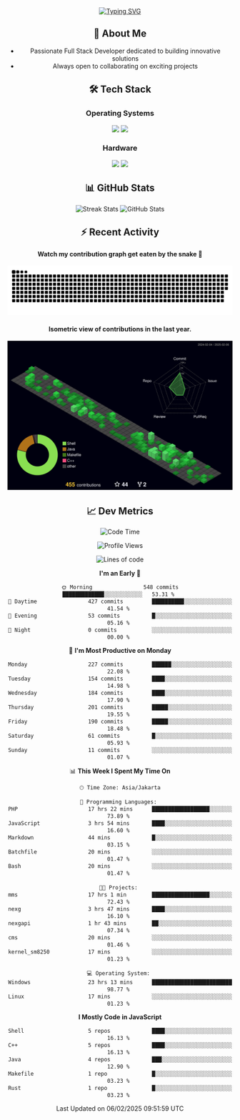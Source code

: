 <div align="center" style="max-width: 900px; margin: auto;">
<a href="https://github.com/thunderkex">
  <img src="https://readme-typing-svg.herokuapp.com?font=Fira+Code&pause=1000&center=true&vCenter=true&width=435&lines=Ha+ha!+I+am+here!;Told+you+a+storm+was+coming!" alt="Typing SVG" />
</a>

## 👋 About Me
- Passionate Full Stack Developer dedicated to building innovative solutions
- Always open to collaborating on exciting projects

## 🛠️ Tech Stack
### Operating Systems
<a href="#"><img src="https://img.shields.io/badge/Linux-FCC624?style=flat&logo=linux&logoColor=black"></a>
<a href="#"><img src="https://img.shields.io/badge/Windows-0078D6?style=flat&logo=windows&logoColor=white"></a>

### Hardware
<a href="#"><img src="https://img.shields.io/badge/Raspberry%20Pi-C51A4A?style=flat&logo=raspberrypi&logoColor=white"></a>
<a href="#"><img src="https://img.shields.io/badge/Arduino-00979D?style=flat&logo=Arduino&logoColor=white"></a>

## 📊 GitHub Stats
<div align="center">
  <img src="https://streak-stats.demolab.com?user=thunderkex&theme=tokyonight-duo&border_radius=20" alt="Streak Stats" />
  <img src="https://github-readme-stats.vercel.app/api?username=thunderkex&show_icons=true&theme=tokyonight&border_radius=20" alt="GitHub Stats" />
</div>

## ⚡ Recent Activity
<h4>Watch my contribution graph get eaten by the snake 🐍</h4>
<img width="600em" alt="thunderkex's Github commit snake" src="https://raw.githubusercontent.com/thunderkex/thunderkex/output/grid-snake-ov.svg" />

<h4>Isometric view of contributions in the last year.</h4>
<a href="./profile-3d-contrib/profile-night-green.svg">
	<img width="600em" src="./profile-3d-contrib/profile-night-green.svg">
</a>

## 📈 Dev Metrics
<!--START_SECTION:waka-->
![Code Time](http://img.shields.io/badge/Code%20Time-1%2C020%20hrs%2059%20mins-blue)

![Profile Views](http://img.shields.io/badge/Profile%20Views-78-blue)

![Lines of code](https://img.shields.io/badge/From%20Hello%20World%20I%27ve%20Written-3.4%20million%20lines%20of%20code-blue)

**I'm an Early 🐤** 

```text
🌞 Morning                548 commits         █████████████░░░░░░░░░░░░   53.31 % 
🌆 Daytime                427 commits         ██████████░░░░░░░░░░░░░░░   41.54 % 
🌃 Evening                53 commits          █░░░░░░░░░░░░░░░░░░░░░░░░   05.16 % 
🌙 Night                  0 commits           ░░░░░░░░░░░░░░░░░░░░░░░░░   00.00 % 
```
📅 **I'm Most Productive on Monday** 

```text
Monday                   227 commits         ██████░░░░░░░░░░░░░░░░░░░   22.08 % 
Tuesday                  154 commits         ████░░░░░░░░░░░░░░░░░░░░░   14.98 % 
Wednesday                184 commits         ████░░░░░░░░░░░░░░░░░░░░░   17.90 % 
Thursday                 201 commits         █████░░░░░░░░░░░░░░░░░░░░   19.55 % 
Friday                   190 commits         █████░░░░░░░░░░░░░░░░░░░░   18.48 % 
Saturday                 61 commits          █░░░░░░░░░░░░░░░░░░░░░░░░   05.93 % 
Sunday                   11 commits          ░░░░░░░░░░░░░░░░░░░░░░░░░   01.07 % 
```


📊 **This Week I Spent My Time On** 

```text
🕑︎ Time Zone: Asia/Jakarta

💬 Programming Languages: 
PHP                      17 hrs 22 mins      ██████████████████░░░░░░░   73.89 % 
JavaScript               3 hrs 54 mins       ████░░░░░░░░░░░░░░░░░░░░░   16.60 % 
Markdown                 44 mins             █░░░░░░░░░░░░░░░░░░░░░░░░   03.15 % 
Batchfile                20 mins             ░░░░░░░░░░░░░░░░░░░░░░░░░   01.47 % 
Bash                     20 mins             ░░░░░░░░░░░░░░░░░░░░░░░░░   01.47 % 

🐱‍💻 Projects: 
mms                      17 hrs 1 min        ██████████████████░░░░░░░   72.43 % 
nexg                     3 hrs 47 mins       ████░░░░░░░░░░░░░░░░░░░░░   16.10 % 
nexgapi                  1 hr 43 mins        ██░░░░░░░░░░░░░░░░░░░░░░░   07.34 % 
cms                      20 mins             ░░░░░░░░░░░░░░░░░░░░░░░░░   01.46 % 
kernel_sm8250            17 mins             ░░░░░░░░░░░░░░░░░░░░░░░░░   01.23 % 

💻 Operating System: 
Windows                  23 hrs 13 mins      █████████████████████████   98.77 % 
Linux                    17 mins             ░░░░░░░░░░░░░░░░░░░░░░░░░   01.23 % 
```

**I Mostly Code in JavaScript** 

```text
Shell                    5 repos             ████░░░░░░░░░░░░░░░░░░░░░   16.13 % 
C++                      5 repos             ████░░░░░░░░░░░░░░░░░░░░░   16.13 % 
Java                     4 repos             ███░░░░░░░░░░░░░░░░░░░░░░   12.90 % 
Makefile                 1 repo              █░░░░░░░░░░░░░░░░░░░░░░░░   03.23 % 
Rust                     1 repo              █░░░░░░░░░░░░░░░░░░░░░░░░   03.23 % 
```




 Last Updated on 06/02/2025 09:51:59 UTC
<!--END_SECTION:waka-->
</div>
